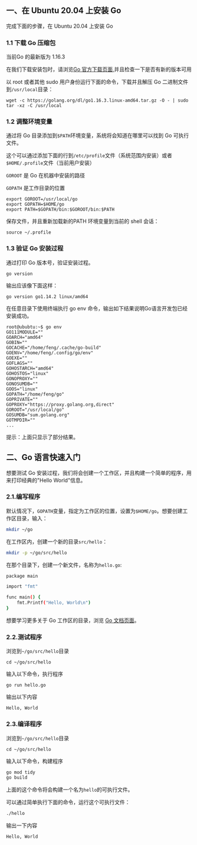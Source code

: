 ## 一、在 Ubuntu 20.04 上安装 Go

完成下面的步骤，在 Ubuntu 20.04 上安装 Go

### 1.1 下载 Go 压缩包

当前Go 的最新版为 1.16.3

在我们下载安装包时，请浏览[Go 官方下载页面](https://golang.org/dl/),并且检查一下是否有新的版本可用

以 root 或者其他 sudo 用户身份运行下面的命令，下载并且解压 Go 二进制文件到`/usr/local`目录：

```
wget -c https://golang.org/dl/go1.16.3.linux-amd64.tar.gz -O - | sudo tar -xz -C /usr/local
```

### 1.2 调整环境变量

通过将 Go 目录添加到`$PATH`环境变量，系统将会知道在哪里可以找到 Go 可执行文件。

这个可以通过添加下面的行到`/etc/profile`文件（系统范围内安装）或者`$HOME/.profile`文件（当前用户安装）

`GOROOT` 是 Go 在机器中安装的路径

`GOPATH` 是工作目录的位置

```
export GOROOT=/usr/local/go
export GOPATH=$HOME/go
export PATH=$GOPATH/bin:$GOROOT/bin:$PATH
```

保存文件，并且重新加载新的PATH 环境变量到当前的 shell 会话：

```
source ~/.profile
```

### 1.3 验证 Go 安装过程

通过打印 Go 版本号，验证安装过程。

```
go version
```

输出应该像下面这样：

```
go version go1.14.2 linux/amd64
```

在任意目录下使用终端执行 go env 命令，输出如下结果说明Go语言开发包已经安装成功。

```
root@ububtu:~$ go env
GO111MODULE=""
GOARCH="amd64"
GOBIN=""
GOCACHE="/home/feng/.cache/go-build"
GOENV="/home/feng/.config/go/env"
GOEXE=""
GOFLAGS=""
GOHOSTARCH="amd64"
GOHOSTOS="linux"
GONOPROXY=""
GONOSUMDB=""
GOOS="linux"
GOPATH="/home/feng/go"
GOPRIVATE=""
GOPROXY="https://proxy.golang.org,direct"
GOROOT="/usr/local/go"
GOSUMDB="sum.golang.org"
GOTMPDIR=""
...
```

提示：上面只显示了部分结果。

## 二、Go 语言快速入门

想要测试 Go 安装过程，我们将会创建一个工作区，并且构建一个简单的程序，用来打印经典的"Hello World"信息。

### 2.1.编写程序

默认情况下，`GOPATH`变量，指定为工作区的位置，设置为`$HOME/go`。想要创建工作区目录，输入：

```bash
mkdir ~/go
```

在工作区内，创建一个新的目录`src/hello`：

```bash
mkdir -p ~/go/src/hello
```

在那个目录下，创建一个新文件，名称为`hello.go`:

```bash
package main

import "fmt"

func main() {
    fmt.Printf("Hello, World\n")
}
```

想要学习更多关于 Go 工作区的目录，浏览 [Go 文档页面](https://golang.org/doc/code.html#Workspaces)。

### 2.2.测试程序

浏览到`~/go/src/hello`目录

```
cd ~/go/src/hello
```

输入以下命令，执行程序

```
go run hello.go
```

输出以下内容

```
Hello, World
```

### 2.3.编译程序

浏览到`~/go/src/hello`目录

```
cd ~/go/src/hello
```

输入以下命令，构建程序

```bash
go mod tidy
go build
```

上面的这个命令将会构建一个名为`hello`的可执行文件。

可以通过简单执行下面的命令，运行这个可执行文件：

```bash
./hello
```

输出一下内容

```bash
Hello, World
```